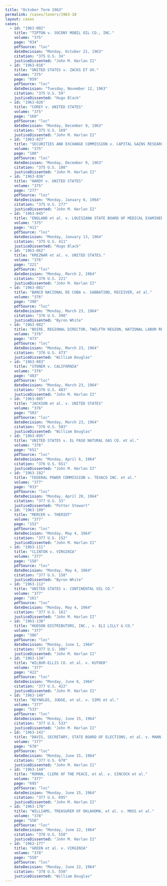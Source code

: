 ```yaml
---
title: "October Term 1963"
permalink: /cases/loners/1963-10
layout: cases
cases:
  - id: "1963-002"
    title: "TIPTON v. SOCONY MOBIL OIL CO., INC."
    volume: "375"
    page: "034"
    pdfSource: "loc"
    dateDecision: "Monday, October 21, 1963"
    citation: "375 U.S. 34"
    justiceDissented: "John M. Harlan II"
  - id: "1963-016"
    title: "UNITED STATES v. ZACKS ET UX."
    volume: "375"
    page: "059"
    pdfSource: "loc"
    dateDecision: "Tuesday, November 12, 1963"
    citation: "375 U.S. 59"
    justiceDissented: "Hugo Black"
  - id: "1963-026"
    title: "COREY v. UNITED STATES"
    volume: "375"
    page: "169"
    pdfSource: "loc"
    dateDecision: "Monday, December 9, 1963"
    citation: "375 U.S. 169"
    justiceDissented: "John M. Harlan II"
  - id: "1963-027"
    title: "SECURITIES AND EXCHANGE COMMISSION v. CAPITAL GAINS RESEARCH BUREAU, INC., et al."
    volume: "375"
    page: "180"
    pdfSource: "loc"
    dateDecision: "Monday, December 9, 1963"
    citation: "375 U.S. 180"
    justiceDissented: "John M. Harlan II"
  - id: "1963-036"
    title: "HARDY v. UNITED STATES"
    volume: "375"
    page: "277"
    pdfSource: "loc"
    dateDecision: "Monday, January 6, 1964"
    citation: "375 U.S. 277"
    justiceDissented: "John M. Harlan II"
  - id: "1963-045"
    title: "ENGLAND et al. v. LOUISIANA STATE BOARD OF MEDICAL EXAMINERS et al."
    volume: "375"
    page: "411"
    pdfSource: "loc"
    dateDecision: "Monday, January 13, 1964"
    citation: "375 U.S. 411"
    justiceDissented: "Hugo Black"
  - id: "1963-062"
    title: "KREZNAR et al. v. UNITED STATES."
    volume: "376"
    page: "221"
    pdfSource: "loc"
    dateDecision: "Monday, March 2, 1964"
    citation: "376 U.S. 221"
    justiceDissented: "John M. Harlan II"
  - id: "1963-081"
    title: "BANCO NACIONAL DE CUBA v. SABBATINO, RECEIVER, et al."
    volume: "376"
    page: "398"
    pdfSource: "loc"
    dateDecision: "Monday, March 23, 1964"
    citation: "376 U.S. 398"
    justiceDissented: "Byron White"
  - id: "1963-082"
    title: "BOIRE, REGIONAL DIRECTOR, TWELFTH REGION, NATIONAL LABOR RELATIONS BOARD, v. GREYHOUND CORPORATION"
    volume: "376"
    page: "473"
    pdfSource: "loc"
    dateDecision: "Monday, March 23, 1964"
    citation: "376 U.S. 473"
    justiceDissented: "William Douglas"
  - id: "1963-083"
    title: "STONER v. CALIFORNIA"
    volume: "376"
    page: "483"
    pdfSource: "loc"
    dateDecision: "Monday, March 23, 1964"
    citation: "376 U.S. 483"
    justiceDissented: "John M. Harlan II"
  - id: "1963-085"
    title: "JACKSON et al. v. UNITED STATES"
    volume: "376"
    page: "503"
    pdfSource: "loc"
    dateDecision: "Monday, March 23, 1964"
    citation: "376 U.S. 503"
    justiceDissented: "William Douglas"
  - id: "1963-095"
    title: "UNITED STATES v. EL PASO NATURAL GAS CO. et al."
    volume: "376"
    page: "651"
    pdfSource: "loc"
    dateDecision: "Monday, April 6, 1964"
    citation: "376 U.S. 651"
    justiceDissented: "John M. Harlan II"
  - id: "1963-102"
    title: "FEDERAL POWER COMMISSION v. TEXACO INC. et al."
    volume: "377"
    page: "033"
    pdfSource: "loc"
    dateDecision: "Monday, April 20, 1964"
    citation: "377 U.S. 33"
    justiceDissented: "Potter Stewart"
  - id: "1963-109"
    title: "MERCER v. THERIOT"
    volume: "377"
    page: "152"
    pdfSource: "loc"
    dateDecision: "Monday, May 4, 1964"
    citation: "377 U.S. 152"
    justiceDissented: "John M. Harlan II"
  - id: "1963-111"
    title: "CLINTON v. VIRGINIA"
    volume: "377"
    page: "158"
    pdfSource: "loc"
    dateDecision: "Monday, May 4, 1964"
    citation: "377 U.S. 158"
    justiceDissented: "Byron White"
  - id: "1963-112"
    title: "UNITED STATES v. CONTINENTAL OIL CO."
    volume: "377"
    page: "161"
    pdfSource: "loc"
    dateDecision: "Monday, May 4, 1964"
    citation: "377 U.S. 161"
    justiceDissented: "John M. Harlan II"
  - id: "1963-130"
    title: "HUDSON DISTRIBUTORS, INC., v. ELI LILLY & CO."
    volume: "377"
    page: "386"
    pdfSource: "loc"
    dateDecision: "Monday, June 1, 1964"
    citation: "377 U.S. 386"
    justiceDissented: "John M. Harlan II"
  - id: "1963-134"
    title: "WILBUR-ELLIS CO. et al. v. KUTHER"
    volume: "377"
    page: "422"
    pdfSource: "loc"
    dateDecision: "Monday, June 8, 1964"
    citation: "377 U.S. 422"
    justiceDissented: "John M. Harlan II"
  - id: "1963-140"
    title: "REYNOLDS, JUDGE, et al. v. SIMS et al."
    volume: "377"
    page: "533"
    pdfSource: "loc"
    dateDecision: "Monday, June 15, 1964"
    citation: "377 U.S. 533"
    justiceDissented: "John M. Harlan II"
  - id: "1963-143"
    title: "DAVIS, SECRETARY, STATE BOARD OF ELECTIONS, et al. v. MANN et al."
    volume: "377"
    page: "678"
    pdfSource: "loc"
    dateDecision: "Monday, June 15, 1964"
    citation: "377 U.S. 678"
    justiceDissented: "John M. Harlan II"
  - id: "1963-144"
    title: "ROMAN, CLERK OF THE PEACE, et al. v. SINCOCK et al."
    volume: "377"
    page: "695"
    pdfSource: "loc"
    dateDecision: "Monday, June 15, 1964"
    citation: "377 U.S. 695"
    justiceDissented: "John M. Harlan II"
  - id: "1963-170"
    title: "WILLIAMS, TREASURER OF OKLAHOMA, et al. v. MOSS et al."
    volume: "378"
    page: "558"
    pdfSource: "loc"
    dateDecision: "Monday, June 22, 1964"
    citation: "378 U.S. 558"
    justiceDissented: "John M. Harlan II"
  - id: "1963-177"
    title: "GREEN et al. v. VIRGINIA"
    volume: "378"
    page: "550"
    pdfSource: "loc"
    dateDecision: "Monday, June 22, 1964"
    citation: "378 U.S. 550"
    justiceDissented: "William Douglas"
---
```

